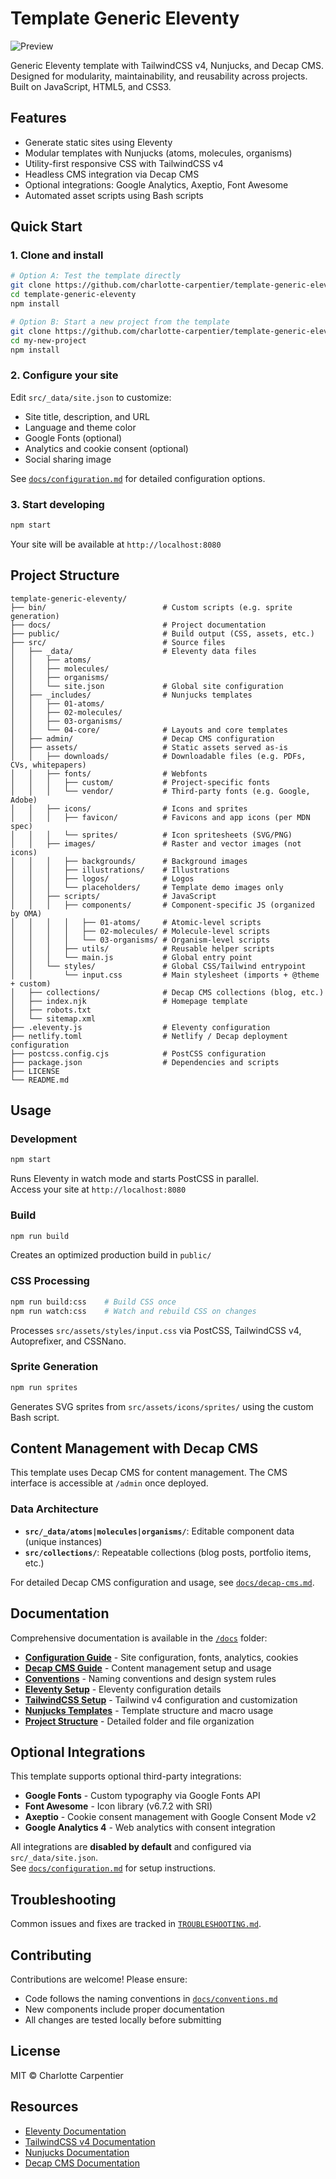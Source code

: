 # Template Generic Eleventy

![Preview](./preview.png)

Generic Eleventy template with TailwindCSS v4, Nunjucks, and Decap CMS.  
Designed for modularity, maintainability, and reusability across projects.  
Built on JavaScript, HTML5, and CSS3.

## Features

- Generate static sites using Eleventy
- Modular templates with Nunjucks (atoms, molecules, organisms)
- Utility-first responsive CSS with TailwindCSS v4
- Headless CMS integration via Decap CMS
- Optional integrations: Google Analytics, Axeptio, Font Awesome
- Automated asset scripts using Bash scripts

## Quick Start

### 1. Clone and install

```bash
# Option A: Test the template directly
git clone https://github.com/charlotte-carpentier/template-generic-eleventy.git
cd template-generic-eleventy
npm install

# Option B: Start a new project from the template
git clone https://github.com/charlotte-carpentier/template-generic-eleventy.git my-new-project
cd my-new-project
npm install
```

### 2. Configure your site

Edit `src/_data/site.json` to customize:

- Site title, description, and URL
- Language and theme color
- Google Fonts (optional)
- Analytics and cookie consent (optional)
- Social sharing image

See [`docs/configuration.md`](./docs/configuration.md) for detailed configuration options.

### 3. Start developing

```bash
npm start
```

Your site will be available at `http://localhost:8080`

## Project Structure

```text
template-generic-eleventy/
├── bin/                          # Custom scripts (e.g. sprite generation)
├── docs/                         # Project documentation
├── public/                       # Build output (CSS, assets, etc.)
├── src/                          # Source files
│   ├── _data/                    # Eleventy data files
│   │   ├── atoms/
│   │   ├── molecules/
│   │   ├── organisms/
│   │   └── site.json             # Global site configuration
│   ├── _includes/                # Nunjucks templates
│   │   ├── 01-atoms/
│   │   ├── 02-molecules/
│   │   ├── 03-organisms/
│   │   └── 04-core/              # Layouts and core templates
│   ├── admin/                    # Decap CMS configuration
│   ├── assets/                   # Static assets served as-is
│   │   ├── downloads/            # Downloadable files (e.g. PDFs, CVs, whitepapers)
│   │   ├── fonts/                # Webfonts
│   │   │   ├── custom/           # Project-specific fonts
│   │   │   └── vendor/           # Third-party fonts (e.g. Google, Adobe)
│   │   ├── icons/                # Icons and sprites
│   │   │   ├── favicon/          # Favicons and app icons (per MDN spec)
│   │   │   └── sprites/          # Icon spritesheets (SVG/PNG)
│   │   ├── images/               # Raster and vector images (not icons)
│   │   │   ├── backgrounds/      # Background images
│   │   │   ├── illustrations/    # Illustrations  
│   │   │   ├── logos/            # Logos
│   │   │   └── placeholders/     # Template demo images only
│   │   ├── scripts/              # JavaScript
│   │   │   ├── components/       # Component-specific JS (organized by OMA)
│   │   │   │   ├── 01-atoms/     # Atomic-level scripts
│   │   │   │   ├── 02-molecules/ # Molecule-level scripts
│   │   │   │   └── 03-organisms/ # Organism-level scripts
│   │   │   ├── utils/            # Reusable helper scripts
│   │   │   └── main.js           # Global entry point
│   │   └── styles/               # Global CSS/Tailwind entrypoint
│   │       └── input.css         # Main stylesheet (imports + @theme + custom)
│   ├── collections/              # Decap CMS collections (blog, etc.)
│   ├── index.njk                 # Homepage template
│   ├── robots.txt
│   └── sitemap.xml
├── .eleventy.js                  # Eleventy configuration
├── netlify.toml                  # Netlify / Decap deployment configuration
├── postcss.config.cjs            # PostCSS configuration
├── package.json                  # Dependencies and scripts
├── LICENSE
└── README.md
```

## Usage

### Development

```bash
npm start
```

Runs Eleventy in watch mode and starts PostCSS in parallel.  
Access your site at `http://localhost:8080`

### Build

```bash
npm run build
```

Creates an optimized production build in `public/`

### CSS Processing

```bash
npm run build:css    # Build CSS once
npm run watch:css    # Watch and rebuild CSS on changes
```

Processes `src/assets/styles/input.css` via PostCSS, TailwindCSS v4, Autoprefixer, and CSSNano.

### Sprite Generation

```bash
npm run sprites
```

Generates SVG sprites from `src/assets/icons/sprites/` using the custom Bash script.

## Content Management with Decap CMS

This template uses Decap CMS for content management. The CMS interface is accessible at `/admin` once deployed.

### Data Architecture

- **`src/_data/atoms|molecules|organisms/`**: Editable component data (unique instances)
- **`src/collections/`**: Repeatable collections (blog posts, portfolio items, etc.)

For detailed Decap CMS configuration and usage, see [`docs/decap-cms.md`](./docs/decap-cms.md).

## Documentation

Comprehensive documentation is available in the [`/docs`](./docs) folder:

- **[Configuration Guide](./docs/configuration.md)** - Site configuration, fonts, analytics, cookies
- **[Decap CMS Guide](./docs/decap-cms.md)** - Content management setup and usage
- **[Conventions](./docs/conventions.md)** - Naming conventions and design system rules
- **[Eleventy Setup](./docs/eleventy.md)** - Eleventy configuration details
- **[TailwindCSS Setup](./docs/tailwind.md)** - Tailwind v4 configuration and customization
- **[Nunjucks Templates](./docs/nunjucks.md)** - Template structure and macro usage
- **[Project Structure](./docs/structure.md)** - Detailed folder and file organization

## Optional Integrations

This template supports optional third-party integrations:

- **Google Fonts** - Custom typography via Google Fonts API
- **Font Awesome** - Icon library (v6.7.2 with SRI)
- **Axeptio** - Cookie consent management with Google Consent Mode v2
- **Google Analytics 4** - Web analytics with consent integration

All integrations are **disabled by default** and configured via `src/_data/site.json`.  
See [`docs/configuration.md`](./docs/configuration.md) for setup instructions.

## Troubleshooting

Common issues and fixes are tracked in [`TROUBLESHOOTING.md`](./TROUBLESHOOTING.md).

## Contributing

Contributions are welcome! Please ensure:

- Code follows the naming conventions in [`docs/conventions.md`](./docs/conventions.md)
- New components include proper documentation
- All changes are tested locally before submitting

## License

MIT © Charlotte Carpentier

## Resources

- [Eleventy Documentation](https://www.11ty.dev/docs/)
- [TailwindCSS v4 Documentation](https://tailwindcss.com/docs)
- [Nunjucks Documentation](https://mozilla.github.io/nunjucks/)
- [Decap CMS Documentation](https://decapcms.org/docs/)
  